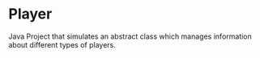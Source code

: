 # Player
Java Project that simulates an abstract class which manages information about different types of players.
